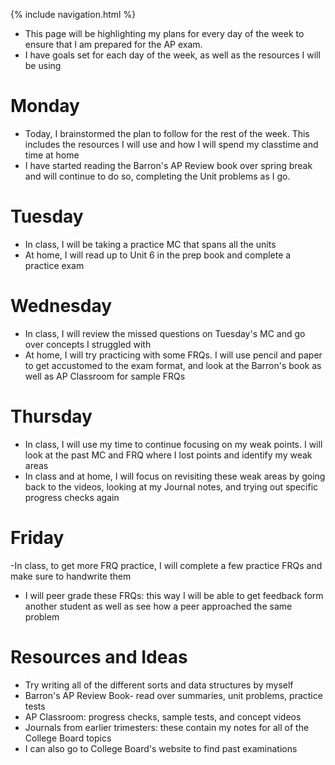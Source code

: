 {% include navigation.html %}

- This page will be highlighting my plans for every day of the week to ensure that I am prepared for the AP exam. 
- I have goals set for each day of the week, as well as the resources I will be using

# Monday
- Today, I brainstormed the plan to follow for the rest of the week. This includes the resources I will use and how I will spend my classtime and time at home
- I have started reading the Barron's AP Review book over spring break and will continue to do so, completing the Unit problems as I go.

# Tuesday
- In class, I will be taking a practice MC that spans all the units
- At home, I will read up to Unit 6 in the prep book and complete a practice exam

# Wednesday
- In class, I will review the missed questions on Tuesday's MC and go over concepts I struggled with
- At home, I will try practicing with some FRQs. I will use pencil and paper to get accustomed to the exam format, and look at the Barron's book as well as AP Classroom for sample FRQs

# Thursday
- In class, I will use my time to continue focusing on my weak points. I will look at the past MC and FRQ where I lost points and identify my weak areas
- In class and at home, I will focus on revisiting these weak areas by going back to the videos, looking at my Journal notes, and trying out specific progress checks again

# Friday
-In class, to get more FRQ practice, I will complete a few practice FRQs and make sure to handwrite them
- I will peer grade these FRQs: this way I will be able to get feedback form another student as well as see how a peer approached the same problem 

# Resources and Ideas
- Try writing all of the different sorts and data structures by myself
- Barron's AP Review Book- read over summaries, unit problems, practice tests
- AP Classroom: progress checks, sample tests, and concept videos
- Journals from earlier trimesters: these contain my notes for all of the College Board topics
- I can also go to College Board's website to find past examinations
